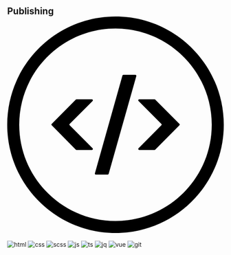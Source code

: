 ## Publishing <svg role="img" viewBox="0 0 24 24" xmlns="http://www.w3.org/2000/svg"><title>CodeCrafters</title><path d="M9.825 17.527a.111.111 0 0 1-.107-.142l3.05-10.837a.111.111 0 0 1 .108-.081H14.2c.074 0 .127.07.107.141l-3.063 10.838a.111.111 0 0 1-.107.08H9.825Zm-2.146-2.732a.11.11 0 0 1-.079-.033l-2.667-2.704a.111.111 0 0 1 0-.156L7.6 9.211a.111.111 0 0 1 .08-.033h1.702c.1 0 .149.12.079.19l-2.534 2.534a.111.111 0 0 0 0 .157l2.535 2.546c.07.07.02.19-.079.19H7.68Zm6.954 0a.111.111 0 0 1-.079-.19l2.525-2.546a.111.111 0 0 0 0-.157l-2.524-2.535a.111.111 0 0 1 .079-.19h1.692c.03 0 .058.013.078.034l2.68 2.69a.111.111 0 0 1 0 .157l-2.68 2.704a.111.111 0 0 1-.078.033h-1.693ZM12 24C5.383 24 0 18.617 0 12S5.383 0 12 0s12 5.383 12 12-5.383 12-12 12Zm0-22.667C6.118 1.333 1.333 6.118 1.333 12S6.118 22.667 12 22.667 22.667 17.882 22.667 12 17.882 1.333 12 1.333Z"/></svg>

![html](https://img.shields.io/badge/HTML5-E34F26?style=for-the-badge&logo=html5&logoColor=white) ![css](https://img.shields.io/badge/CSS3-1572B6?style=for-the-badge&logo=css3&logoColor=white) ![scss](https://img.shields.io/badge/Sass-CC6699?style=for-the-badge&logo=sass&logoColor=white) ![js](https://img.shields.io/badge/JavaScript-F7DF1E?style=for-the-badge&logo=JavaScript&logoColor=white) ![ts](https://img.shields.io/badge/TypeScript-007ACC?style=for-the-badge&logo=typescript&logoColor=white) ![jq](https://img.shields.io/badge/jQuery-0769AD?style=for-the-badge&logo=jquery&logoColor=white) ![vue](https://img.shields.io/badge/Vue.js-35495E?style=for-the-badge&logo=vue.js&logoColor=4FC08D) ![git](https://img.shields.io/badge/GitHub-100000?style=for-the-badge&logo=github&logoColor=white)


<!--
**parkjoohyoung/parkjoohyoung** is a ✨ _special_ ✨ repository because its `README.md` (this file) appears on your GitHub profile.

Here are some ideas to get you started:

- 🔭 I’m currently working on ...
- 🌱 I’m currently learning ...
- 👯 I’m looking to collaborate on ...
- 🤔 I’m looking for help with ...
- 💬 Ask me about ...
- 📫 How to reach me: ...
- 😄 Pronouns: ...
- ⚡ Fun fact: ...
-->
